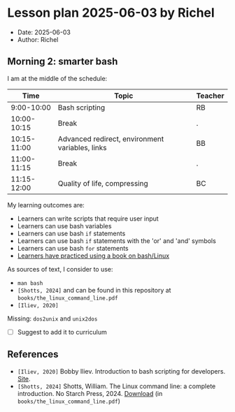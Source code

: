 # Lesson plan 2025-06-03 by Richel

- Date: 2025-06-03
- Author: Richel

## Morning 2: smarter bash

I am at the middle of the schedule:

Time        | Topic                                         |Teacher
------------|-----------------------------------------------|-----------------
9:00-10:00  |Bash scripting                                 |RB
10:00-10:15 |Break                                          |.
10:15-11:00 |Advanced redirect, environment variables, links|BB
11:00-11:15 |Break                                          |.
11:15-12:00 |Quality of life, compressing                   |BC


My learning outcomes are:

- Learners can write scripts that require user input
- Learners can use bash variables
- Learners can use bash `if` statements
- Learners can use bash `if` statements with the 'or' and 'and' symbols
- Learners can use bash `for` statements
- [Learners have practiced using a book on bash/Linux](https://github.com/UPPMAX/naiss_intermediate_bash_linux/issues/7)

As sources of text, I consider to use:

- `man bash`
- `[Shotts, 2024]`
  and can be found in this repository at `books/the_linux_command_line.pdf`
- `[Iliev, 2020]`


Missing: `dos2unix` and `unix2dos`

- [ ] Suggest to add it to curriculum

## References

- `[Iliev, 2020]` Bobby Iliev. Introduction to bash scripting for developers.
  [Site](https://github.com/bobbyiliev/introduction-to-bash-scripting).
- `[Shotts, 2024]` Shotts, William.
  The Linux command line: a complete introduction. No Starch Press, 2024.
  [Download](https://sourceforge.net/projects/linuxcommand/files/AWTLCL/21.10/AWTLCL-21.10.pdf/download)
  (in `books/the_linux_command_line.pdf`)
